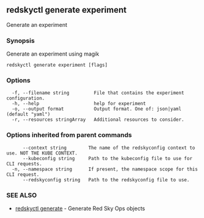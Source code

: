 ## redskyctl generate experiment

Generate an experiment

### Synopsis

Generate an experiment using magik

```
redskyctl generate experiment [flags]
```

### Options

```
  -f, --filename string         File that contains the experiment configuration.
  -h, --help                    help for experiment
  -o, --output format           Output format. One of: json|yaml (default "yaml")
  -r, --resources stringArray   Additional resources to consider.
```

### Options inherited from parent commands

```
      --context string        The name of the redskyconfig context to use. NOT THE KUBE CONTEXT.
      --kubeconfig string     Path to the kubeconfig file to use for CLI requests.
  -n, --namespace string      If present, the namespace scope for this CLI request.
      --redskyconfig string   Path to the redskyconfig file to use.
```

### SEE ALSO

* [redskyctl generate](redskyctl_generate.md)	 - Generate Red Sky Ops objects

